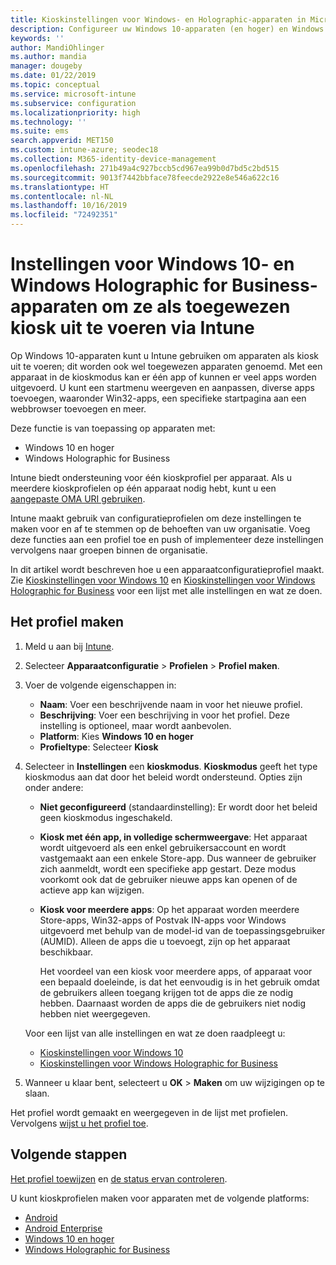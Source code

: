 ```yaml
---
title: Kioskinstellingen voor Windows- en Holographic-apparaten in Microsoft Intune - Azure | Microsoft Docs
description: Configureer uw Windows 10-apparaten (en hoger) en Windows Holographic for Business-apparaten als kiosken voor één app en voor meerdere apps, pas het menu Start aan, voeg apps toe, geef de taakbalk weer, en configureer een webbrowser in Microsoft Intune.
keywords: ''
author: MandiOhlinger
ms.author: mandia
manager: dougeby
ms.date: 01/22/2019
ms.topic: conceptual
ms.service: microsoft-intune
ms.subservice: configuration
ms.localizationpriority: high
ms.technology: ''
ms.suite: ems
search.appverid: MET150
ms.custom: intune-azure; seodec18
ms.collection: M365-identity-device-management
ms.openlocfilehash: 271b49a4c927bccb5cd967ea99b0d7bd5c2bd515
ms.sourcegitcommit: 9013f7442bbface78feecde2922e8e546a622c16
ms.translationtype: HT
ms.contentlocale: nl-NL
ms.lasthandoff: 10/16/2019
ms.locfileid: "72492351"
---
```

# <a name="windows-10-and-windows-holographic-for-business-device-settings-to-run-as-a-dedicated-kiosk-using-intune"></a>Instellingen voor Windows 10- en Windows Holographic for Business-apparaten om ze als toegewezen kiosk uit te voeren via Intune

Op Windows 10-apparaten kunt u Intune gebruiken om apparaten als kiosk uit te voeren; dit worden ook wel toegewezen apparaten genoemd. Met een apparaat in de kioskmodus kan er één app of kunnen er veel apps worden uitgevoerd. U kunt een startmenu weergeven en aanpassen, diverse apps toevoegen, waaronder Win32-apps, een specifieke startpagina aan een webbrowser toevoegen en meer. 

Deze functie is van toepassing op apparaten met:

- Windows 10 en hoger
- Windows Holographic for Business

Intune biedt ondersteuning voor één kioskprofiel per apparaat. Als u meerdere kioskprofielen op één apparaat nodig hebt, kunt u een [aangepaste OMA URI gebruiken](custom-settings-windows-10.md).

Intune maakt gebruik van configuratieprofielen om deze instellingen te maken voor en af te stemmen op de behoeften van uw organisatie. Voeg deze functies aan een profiel toe en push of implementeer deze instellingen vervolgens naar groepen binnen de organisatie.

In dit artikel wordt beschreven hoe u een apparaatconfiguratieprofiel maakt. Zie [Kioskinstellingen voor Windows 10](kiosk-settings-windows.md) en [Kioskinstellingen voor Windows Holographic for Business](kiosk-settings-holographic.md) voor een lijst met alle instellingen en wat ze doen.

## <a name="create-the-profile"></a>Het profiel maken

1. Meld u aan bij [Intune](https://go.microsoft.com/fwlink/?linkid=2090973).
2. Selecteer **Apparaatconfiguratie** > **Profielen** > **Profiel maken**.
3. Voer de volgende eigenschappen in:

   - **Naam**: Voer een beschrijvende naam in voor het nieuwe profiel.
   - **Beschrijving**: Voer een beschrijving in voor het profiel. Deze instelling is optioneel, maar wordt aanbevolen.
   - **Platform**: Kies **Windows 10 en hoger**
   - **Profieltype**: Selecteer **Kiosk**

4. Selecteer in **Instellingen** een **kioskmodus**. **Kioskmodus** geeft het type kioskmodus aan dat door het beleid wordt ondersteund. Opties zijn onder andere:

    - **Niet geconfigureerd** (standaardinstelling): Er wordt door het beleid geen kioskmodus ingeschakeld.
    - **Kiosk met één app, in volledige schermweergave**: Het apparaat wordt uitgevoerd als een enkel gebruikersaccount en wordt vastgemaakt aan een enkele Store-app. Dus wanneer de gebruiker zich aanmeldt, wordt een specifieke app gestart. Deze modus voorkomt ook dat de gebruiker nieuwe apps kan openen of de actieve app kan wijzigen.
    - **Kiosk voor meerdere apps**: Op het apparaat worden meerdere Store-apps, Win32-apps of Postvak IN-apps voor Windows uitgevoerd met behulp van de model-id van de toepassingsgebruiker (AUMID). Alleen de apps die u toevoegt, zijn op het apparaat beschikbaar.

        Het voordeel van een kiosk voor meerdere apps, of apparaat voor een bepaald doeleinde, is dat het eenvoudig is in het gebruik omdat de gebruikers alleen toegang krijgen tot de apps die ze nodig hebben. Daarnaast worden de apps die de gebruikers niet nodig hebben niet weergegeven.

    Voor een lijst van alle instellingen en wat ze doen raadpleegt u:
      - [Kioskinstellingen voor Windows 10](kiosk-settings-windows.md)
      - [Kioskinstellingen voor Windows Holographic for Business](kiosk-settings-holographic.md)

5. Wanneer u klaar bent, selecteert u **OK** > **Maken** om uw wijzigingen op te slaan. 

Het profiel wordt gemaakt en weergegeven in de lijst met profielen. Vervolgens [wijst u het profiel toe](device-profile-assign.md).

## <a name="next-steps"></a>Volgende stappen

[Het profiel toewijzen](device-profile-assign.md) en [de status ervan controleren](device-profile-monitor.md).

U kunt kioskprofielen maken voor apparaten met de volgende platforms:
- [Android](device-restrictions-android.md#kiosk)
- [Android Enterprise](device-restrictions-android-for-work.md#dedicated-device-settings)
- [Windows 10 en hoger](kiosk-settings-windows.md)
- [Windows Holographic for Business](kiosk-settings-holographic.md)
